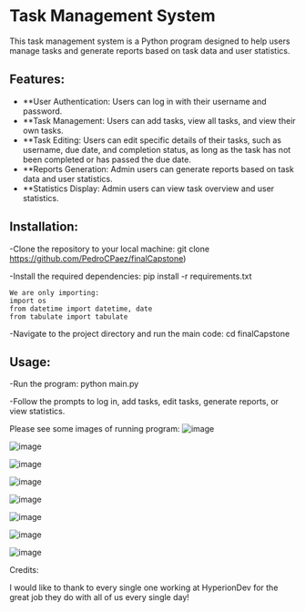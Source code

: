 # Task Management System

This task management system is a Python program designed to help users manage tasks and generate reports based on task data and user statistics.

## Features:

- **User Authentication: Users can log in with their username and password.
- **Task Management: Users can add tasks, view all tasks, and view their own tasks.
- **Task Editing: Users can edit specific details of their tasks, such as username, due date, and completion status,
  as long as the task has not been completed or has passed the due date.
- **Reports Generation: Admin users can generate reports based on task data and user statistics.
- **Statistics Display: Admin users can view task overview and user statistics.

## Installation: 
-Clone the repository to your local machine:
  git clone https://github.com/PedroCPaez/finalCapstone)
  
-Install the required dependencies:
  pip install -r requirements.txt
  
    We are only importing:
    import os
    from datetime import datetime, date
    from tabulate import tabulate

-Navigate to the project directory and run the main code:
  cd finalCapstone

## Usage: 
-Run the program: python main.py

-Follow the prompts to log in, add tasks, edit tasks, generate reports, or view statistics.

Please see some images of running program:
![image](https://github.com/PedroCPaez/finalCapstone/assets/156691976/c54ea0ab-556a-49ec-99d5-48142cabf59f)

![image](https://github.com/PedroCPaez/finalCapstone/assets/156691976/0397232e-d9a3-44c5-a4dd-7c5988a200a8)

![image](https://github.com/PedroCPaez/finalCapstone/assets/156691976/5089d4d8-7b23-4996-9aeb-cf30324dcc7b)

![image](https://github.com/PedroCPaez/finalCapstone/assets/156691976/5feef9c6-98e9-4a62-89ec-1fab125a9e4b)

![image](https://github.com/PedroCPaez/finalCapstone/assets/156691976/a248d77b-3b6e-4c3b-849a-0ec4079e13e5)

![image](https://github.com/PedroCPaez/finalCapstone/assets/156691976/60b2cbef-3a50-410b-986b-fbc4615cdcbc)

![image](https://github.com/PedroCPaez/finalCapstone/assets/156691976/f8521551-6dc5-4ebc-bfec-ed3053085c8a)

![image](https://github.com/PedroCPaez/finalCapstone/assets/156691976/38c3f6ec-c4b9-4752-b281-3a331ffdb791)


Credits: 

I would like to thank to every single one working at HyperionDev for the great job they do with all of us every single day!
